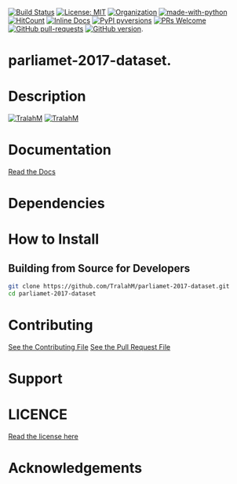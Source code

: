 
[![Build Status](https://travis-ci.com/TralahM/parliamet-2017-dataset.svg?branch=master)](https://travis-ci.com/TralahM/parliamet-2017-dataset)
[![License: MIT](https://img.shields.io/badge/License-MIT-red.svg)](https://opensource.org/licenses/MIT)
[![Organization](https://img.shields.io/badge/Org-TralahTek-blue.svg)](https://github.com/TralahTek)
[![made-with-python](https://img.shields.io/badge/Made%20with-Python-1f425f.svg)](https://www.python.org/)
[![HitCount](http://hits.dwyl.io/TralahM/parliamet-2017-dataset.svg)](http://dwyl.io/TralahM/parliamet-2017-dataset)
[![Inline Docs](http://inch-ci.org/github/TralahM/parliamet-2017-dataset.svg?branch=master)](http://inch-ci.org/github/TralahM/parliamet-2017-dataset)
[![PyPI pyversions](https://img.shields.io/pypi/pyversions/ansicolortags.svg)](https://pypi.python.org/pypi/ansicolortags/)
[![PRs Welcome](https://img.shields.io/badge/PRs-welcome-brightgreen.svg?style=flat-square)](https://github.com/TralahM/pull/)
[![GitHub pull-requests](https://img.shields.io/github/issues-pr/Naereen/StrapDown.js.svg)](https://gitHub.com/TralahM/parliamet-2017-dataset/pull/)
[![GitHub version](https://badge.fury.io/gh/Naereen%2FStrapDown.js.svg)](https://github.com/TralahM/parliamet-2017-dataset).

# parliamet-2017-dataset.

# Description

[![TralahM](https://img.shields.io/badge/Engineer-TralahM-blue.svg?style=for-the-badge)](https://github.com/TralahM)
[![TralahM](https://img.shields.io/badge/Maintainer-TralahM-green.svg?style=for-the-badge)](https://github.com/TralahM)

# Documentation

[Read the Docs](https://parliamet-2017-dataset.readthedocs.io)
# Dependencies

# How to Install


## Building from Source for Developers

```Bash
git clone https://github.com/TralahM/parliamet-2017-dataset.git
cd parliamet-2017-dataset
```

# Contributing
[See the Contributing File](CONTRIBUTING.rst)
[See the Pull Request File](PULL_REQUEST_TEMPLATE.md)


# Support

# LICENCE
[Read the license here](LICENSE)


# Acknowledgements


